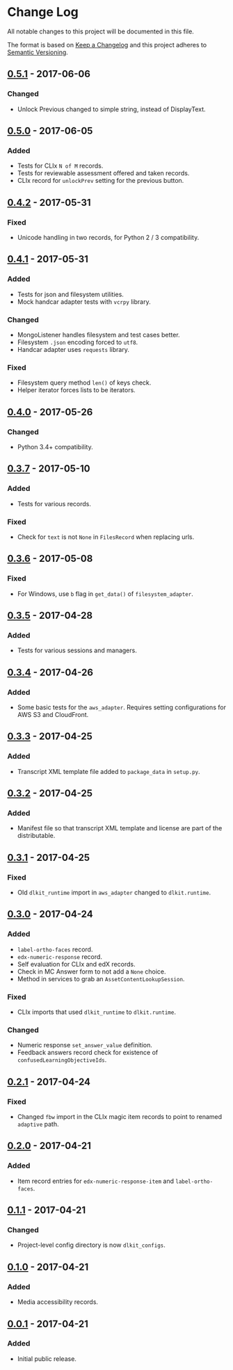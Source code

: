 # Change Log
All notable changes to this project will be documented in this file.

The format is based on [Keep a Changelog](http://keepachangelog.com/)
and this project adheres to [Semantic Versioning](http://semver.org/).


## [0.5.1] - 2017-06-06
### Changed
- Unlock Previous changed to simple string, instead of DisplayText.

## [0.5.0] - 2017-06-05
### Added
- Tests for CLIx `N of M` records.
- Tests for reviewable assessment offered and taken records.
- CLIx record for `unlockPrev` setting for the previous button.

## [0.4.2] - 2017-05-31
### Fixed
- Unicode handling in two records, for Python 2 / 3 compatibility.

## [0.4.1] - 2017-05-31
### Added
- Tests for json and filesystem utilities.
- Mock handcar adapter tests with `vcrpy` library.

### Changed
- MongoListener handles filesystem and test cases better.
- Filesystem `.json` encoding forced to `utf8`.
- Handcar adapter uses `requests` library.

### Fixed
- Filesystem query method `len()` of keys check.
- Helper iterator forces lists to be iterators.

## [0.4.0] - 2017-05-26
### Changed
- Python 3.4+ compatibility.

## [0.3.7] - 2017-05-10
### Added
- Tests for various records.

### Fixed
- Check for `text` is not `None` in `FilesRecord` when replacing
  urls.

## [0.3.6] - 2017-05-08
### Fixed
- For Windows, use `b` flag in `get_data()` of `filesystem_adapter`.

## [0.3.5] - 2017-04-28
### Added
- Tests for various sessions and managers.

## [0.3.4] - 2017-04-26
### Added
- Some basic tests for the `aws_adapter`. Requires setting
  configurations for AWS S3 and CloudFront.

## [0.3.3] - 2017-04-25
### Added
- Transcript XML template file added to `package_data` in
  `setup.py`.

## [0.3.2] - 2017-04-25
### Added
- Manifest file so that transcript XML template and license
  are part of the distributable.

## [0.3.1] - 2017-04-25
### Fixed
- Old `dlkit_runtime` import in `aws_adapter` changed to
  `dlkit.runtime`.

## [0.3.0] - 2017-04-24
### Added
- `label-ortho-faces` record.
- `edx-numeric-response` record.
- Self evaluation for CLIx and edX records.
- Check in MC Answer form to not add a `None` choice.
- Method in services to grab an `AssetContentLookupSession`.

### Fixed
- CLIx imports that used `dlkit_runtime` to `dlkit.runtime`.

### Changed
- Numeric response `set_answer_value` definition.
- Feedback answers record check for existence of
  `confusedLearningObjectiveIds`.

## [0.2.1] - 2017-04-24
### Fixed
- Changed `fbw` import in the CLIx magic item records
  to point to renamed `adaptive` path.

## [0.2.0] - 2017-04-21
### Added
- Item record entries for `edx-numeric-response-item`
  and `label-ortho-faces`.

## [0.1.1] - 2017-04-21
### Changed
- Project-level config directory is now `dlkit_configs`.

## [0.1.0] - 2017-04-21
### Added
- Media accessibility records.

## [0.0.1] - 2017-04-21
### Added
- Initial public release.

[0.5.1]: https://github.com/mitsei/dlkit/compare/0.5.0...0.5.1
[0.5.0]: https://github.com/mitsei/dlkit/compare/0.4.2...0.5.0
[0.4.2]: https://github.com/mitsei/dlkit/compare/0.4.1...0.4.2
[0.4.1]: https://github.com/mitsei/dlkit/compare/0.4.0...0.4.1
[0.4.0]: https://github.com/mitsei/dlkit/compare/0.3.7...0.4.0
[0.3.7]: https://github.com/mitsei/dlkit/compare/0.3.6...0.3.7
[0.3.6]: https://github.com/mitsei/dlkit/compare/0.3.5...0.3.6
[0.3.5]: https://github.com/mitsei/dlkit/compare/0.3.4...0.3.5
[0.3.4]: https://github.com/mitsei/dlkit/compare/0.3.3...0.3.4
[0.3.3]: https://github.com/mitsei/dlkit/compare/0.3.2...0.3.3
[0.3.2]: https://github.com/mitsei/dlkit/compare/0.3.1...0.3.2
[0.3.1]: https://github.com/mitsei/dlkit/compare/0.3.0...0.3.1
[0.3.0]: https://github.com/mitsei/dlkit/compare/0.2.1...0.3.0
[0.2.1]: https://github.com/mitsei/dlkit/compare/0.2.0...0.2.1
[0.2.0]: https://github.com/mitsei/dlkit/compare/0.1.1...0.2.0
[0.1.1]: https://github.com/mitsei/dlkit/compare/0.1.0...0.1.1
[0.1.0]: https://github.com/mitsei/dlkit/compare/0.0.1...0.1.0
[0.0.1]: https://github.com/mitsei/dlkit/compare/0.0.1...0.0.1
